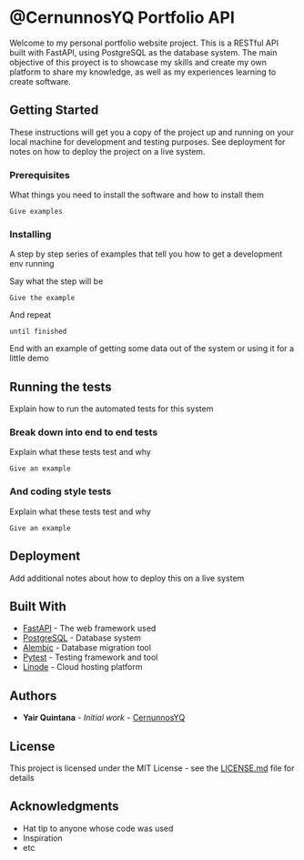 # @CernunnosYQ Portfolio API

Welcome to my personal portfolio website project. This is a RESTful API built with FastAPI, using PostgreSQL as the database system. The main objective of this proyect is to showcase my skills and create my own platform to share my knowledge, as well as my experiences learning to create software. 

## Getting Started

These instructions will get you a copy of the project up and running on your local machine for development and testing purposes. See deployment for notes on how to deploy the project on a live system.

### Prerequisites

What things you need to install the software and how to install them

```
Give examples
```

### Installing

A step by step series of examples that tell you how to get a development env running

Say what the step will be

```
Give the example
```

And repeat

```
until finished
```

End with an example of getting some data out of the system or using it for a little demo

## Running the tests

Explain how to run the automated tests for this system

### Break down into end to end tests

Explain what these tests test and why

```
Give an example
```

### And coding style tests

Explain what these tests test and why

```
Give an example
```

## Deployment

Add additional notes about how to deploy this on a live system

## Built With

* [FastAPI]() - The web framework used
* [PostgreSQL]() - Database system
* [Alembic]() - Database migration tool
* [Pytest]() - Testing framework and tool
* [Linode]() - Cloud hosting platform

## Authors

* **Yair Quintana** - *Initial work* - [CernunnosYQ](https://github.com/CernunnosYQ)

## License

This project is licensed under the MIT License - see the [LICENSE.md](LICENSE.md) file for details

## Acknowledgments

* Hat tip to anyone whose code was used
* Inspiration
* etc

